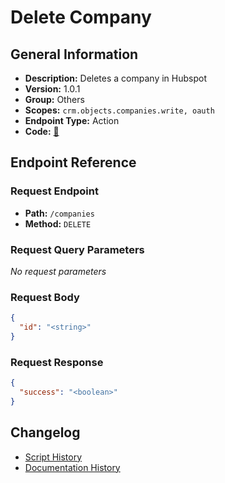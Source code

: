 # Delete Company

## General Information

- **Description:** Deletes a company in Hubspot
- **Version:** 1.0.1
- **Group:** Others
- **Scopes:** `crm.objects.companies.write, oauth`
- **Endpoint Type:** Action
- **Code:** [🔗](https://github.com/NangoHQ/integration-templates/tree/main/integrations/hubspot/actions/delete-company.ts)


## Endpoint Reference

### Request Endpoint

- **Path:** `/companies`
- **Method:** `DELETE`

### Request Query Parameters

_No request parameters_

### Request Body

```json
{
  "id": "<string>"
}
```

### Request Response

```json
{
  "success": "<boolean>"
}
```

## Changelog

- [Script History](https://github.com/NangoHQ/integration-templates/commits/main/integrations/hubspot/actions/delete-company.ts)
- [Documentation History](https://github.com/NangoHQ/integration-templates/commits/main/integrations/hubspot/actions/delete-company.md)

<!-- END  GENERATED CONTENT -->

